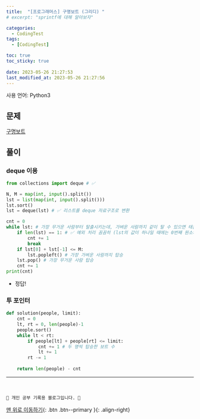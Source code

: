 ```yaml
---
title:  "[프로그래머스] 구명보트 (그리디) "
# excerpt: "sprintf에 대해 알아보자"

categories:
  - CodingTest
tags:
  - [CodingTest]

toc: true
toc_sticky: true
 
date: 2023-05-26 21:27:53
last_modified_at: 2023-05-26 21:27:56
---
```


사용 언어: Python3

## 문제
[구명보트](https://school.programmers.co.kr/learn/courses/30/lessons/42885)

## 풀이
### deque 이용
```py
from collections import deque # ✅

N, M = map(int, input().split())
lst = list(map(int, input().split()))
lst.sort()
lst = deque(lst) # ✅ 리스트를 deque 자료구조로 변환

cnt = 0
while lst: # 가장 무거운 사람부터 탈출시키는데, 가벼운 사람까지 같이 탈 수 있으면 태운다고 생각
    if len(lst) == 1: # ✅ 예외 처리 꼼꼼히 (lst의 값이 하나일 때에는 0번째 원소와 -1번째 원소가 같은 값이기 때문에 논리 오류 발생 방지)
        cnt += 1
        break
    if lst[0] + lst[-1] <= M:
        lst.popleft() # 가장 가벼운 사람까지 탑승
    lst.pop() # 가장 무거운 사람 탑승
    cnt += 1
print(cnt)
```
- 정답!

### 투 포인터
```py
def solution(people, limit):
    cnt = 0
    lt, rt = 0, len(people)-1
    people.sort()
    while lt < rt:
        if people[lt] + people[rt] <= limit:
            cnt += 1 # 두 명씩 탑승한 보트 수
            lt += 1
        rt -= 1
    
    return len(people) - cnt
```




***
<br>


    💛 개인 공부 기록용 블로그입니다. 👻

[맨 위로 이동하기](#){: .btn .btn--primary }{: .align-right}